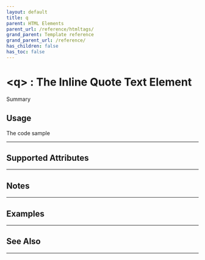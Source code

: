 ```yaml
---
layout: default
title: q
parent: HTML Elements
parent_url: /reference/htmltags/
grand_parent: Template reference
grand_parent_url: /reference/
has_children: false
has_toc: false
---
```


# &lt;q&gt; : The Inline Quote Text Element

Summary

## Usage

 The code sample

---

## Supported Attributes


---

## Notes


---

## Examples


---


## See Also


---

